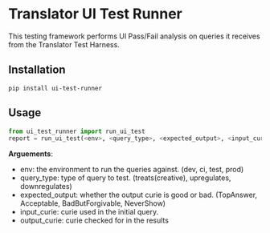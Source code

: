# Translator UI Test Runner
This testing framework performs UI Pass/Fail analysis on queries it receives from the Translator Test Harness.

## Installation
`pip install ui-test-runner`

## Usage
```python
from ui_test_runner import run_ui_test
report = run_ui_test(<env>, <query_type>, <expected_output>, <input_curie>, <output_curie>)
```

**Arguements**:
- env: the environment to run the queries against. (dev, ci, test, prod)
- query_type: type of query to test. (treats(creative), upregulates, downregulates)
- expected_output: whether the output curie is good or bad. (TopAnswer, Acceptable, BadButForgivable, NeverShow)
- input_curie: curie used in the initial query.
- output_curie: curie checked for in the results

